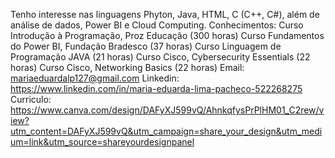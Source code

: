 Tenho interesse nas linguagens Phyton, Java, HTML, C (C++, C#), além de análise de dados, Power BI e Cloud Computing.
Conhecimentos: Curso Introdução à Programação, Proz Educação (300 horas)
Curso Fundamentos do Power BI, Fundação Bradesco (37 horas)
Curso Linguagem de Programação JAVA (21 horas)
Curso Cisco, Cybersecurity Essentials (22 horas)
Curso Cisco, Networking Basics (22 horas)
Email: mariaeduardalp127@gmail.com
Linkedin: https://www.linkedin.com/in/maria-eduarda-lima-pacheco-522268275
Curriculo: https://www.canva.com/design/DAFyXJ599vQ/AhnkqfysPrPlHM01_C2rew/view?utm_content=DAFyXJ599vQ&utm_campaign=share_your_design&utm_medium=link&utm_source=shareyourdesignpanel

<!---
Dudalimalp/Dudalimalp is a ✨ special ✨ repository because its `README.md` (this file) appears on your GitHub profile.
You can click the Preview link to take a look at your changes.
--->
